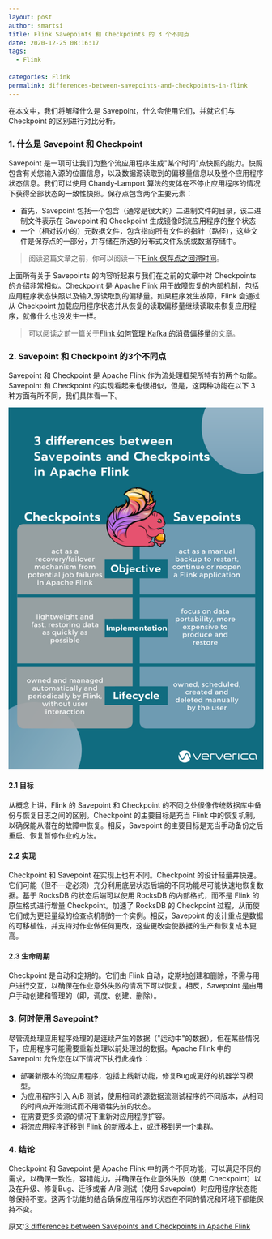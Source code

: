 ```yaml
---
layout: post
author: smartsi
title: Flink Savepoints 和 Checkpoints 的 3 个不同点
date: 2020-12-25 08:16:17
tags:
  - Flink

categories: Flink
permalink: differences-between-savepoints-and-checkpoints-in-flink
---
```


在本文中，我们将解释什么是 Savepoint，什么会使用它们，并就它们与 Checkpoint 的区别进行对比分析。

### 1. 什么是 Savepoint 和 Checkpoint

Savepoint 是一项可让我们为整个流应用程序生成"某个时间"点快照的能力。快照包含有关您输入源的位置信息，以及数据源读取到的偏移量信息以及整个应用程序状态信息。我们可以使用 Chandy-Lamport 算法的变体在不停止应用程序的情况下获得全部状态的一致性快照。保存点包含两个主要元素：
- 首先，Savepoint 包括一个包含（通常是很大的）二进制文件的目录，该二进制文件表示在 Savepoint 和 Checkpoint 生成镜像时流应用程序的整个状态
- 一个（相对较小的）元数据文件，包含指向所有文件的指针（路径），这些文件是保存点的一部分，并存储在所选的分布式文件系统或数据存储中。

> 阅读这篇文章之前，你可以阅读一下[Flink 保存点之回溯时间](https://smartsi.blog.csdn.net/article/details/126474904?spm=1001.2014.3001.5502)。

上面所有关于 Savepoints 的内容听起来与我们在之前的文章中对 Checkpoints 的介绍非常相似。Checkpoint 是 Apache Flink 用于故障恢复的内部机制，包括应用程序状态快照以及输入源读取到的偏移量。如果程序发生故障，Flink 会通过从 Checkpoint 加载应用程序状态并从恢复的读取偏移量继续读取来恢复应用程序，就像什么也没发生一样。

> 可以阅读之前一篇关于[Flink 如何管理 Kafka 的消费偏移量](https://smartsi.blog.csdn.net/article/details/126475307?spm=1001.2014.3001.5502)的文章。

### 2. Savepoint 和 Checkpoint 的3个不同点

Savepoint 和 Checkpoint 是 Apache Flink 作为流处理框架所特有的两个功能。Savepoint 和 Checkpoint 的实现看起来也很相似，但是，这两种功能在以下 3 种方面有所不同，我们具体看一下。

![](https://github.com/sjf0115/ImageBucket/blob/main/Flink/3-differences-between-checkpoints-savepoints-1.png?raw=true)

#### 2.1 目标

从概念上讲，Flink 的 Savepoint 和 Checkpoint 的不同之处很像传统数据库中备份与恢复日志之间的区别。Checkpoint 的主要目标是充当 Flink 中的恢复机制，以确保能从潜在的故障中恢复。相反，Savepoint 的主要目标是充当手动备份之后重启、恢复暂停作业的方法。

#### 2.2 实现

Checkpoint 和 Savepoint 在实现上也有不同。Checkpoint 的设计轻量并快速。它们可能（但不一定必须）充分利用底层状态后端的不同功能尽可能快速地恢复数据。基于 RocksDB 的状态后端可以使用 RocksDB 的内部格式，而不是 Flink 的原生格式进行增量 Checkpoint。加速了 RocksDB 的 Checkpoint 过程，从而使它们成为更轻量级的检查点机制的一个实例。相反，Savepoint 的设计重点是数据的可移植性，并支持对作业做任何更改，这些更改会使数据的生产和恢复成本更高。

#### 2.3 生命周期

Checkpoint 是自动和定期的。它们由 Flink 自动，定期地创建和删除，不需与用户进行交互，以确保在作业意外失败的情况下可以恢复。相反，Savepoint 是由用户手动创建和管理的（即，调度、创建、删除）。

### 3. 何时使用 Savepoint?

尽管流处理应用程序处理的是连续产生的数据（"运动中"的数据），但在某些情况下，应用程序可能需要重新处理以前处理过的数据。Apache Flink 中的 Savepoint 允许您在以下情况下执行此操作：
- 部署新版本的流应用程序，包括上线新功能，修复Bug或更好的机器学习模型。
- 为应用程序引入 A/B 测试，使用相同的源数据流测试程序的不同版本，从相同的时间点开始测试而不用牺牲先前的状态。
- 在需要更多资源的情况下重新对应用程序扩容。
- 将流应用程序迁移到 Flink 的新版本上，或迁移到另一个集群。

### 4. 结论

Checkpoint 和 Savepoint 是 Apache Flink 中的两个不同功能，可以满足不同的需求，以确保一致性，容错能力，并确保在作业意外失败（使用 Checkpoint）以及在升级、修复Bug、迁移或者 A/B 测试（使用 Savepoint）时应用程序状态能够保持不变。这两个功能的结合确保应用程序的状态在不同的情况和环境下都能保持不变。

原文:[3 differences between Savepoints and Checkpoints in Apache Flink](https://www.ververica.com/blog/differences-between-savepoints-and-checkpoints-in-flink)
